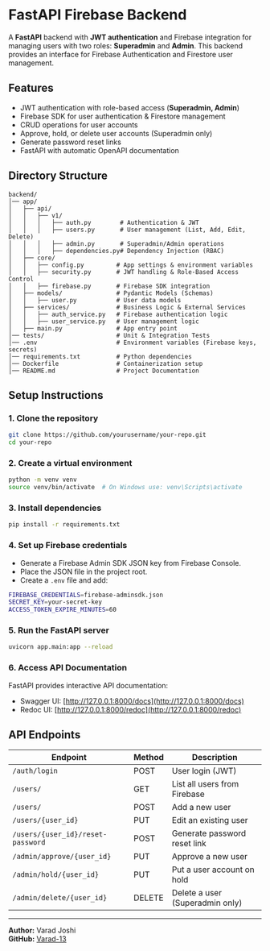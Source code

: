 # FastAPI Firebase Backend

A **FastAPI** backend with **JWT authentication** and Firebase integration for managing users with two roles: **Superadmin** and **Admin**. This backend provides an interface for Firebase Authentication and Firestore user management.

## Features
- JWT authentication with role-based access (**Superadmin, Admin**)
- Firebase SDK for user authentication & Firestore management
- CRUD operations for user accounts
- Approve, hold, or delete user accounts (Superadmin only)
- Generate password reset links
- FastAPI with automatic OpenAPI documentation

## Directory Structure
```
backend/
│── app/
│   ├── api/
│   │   ├── v1/
│   │   │   ├── auth.py        # Authentication & JWT
│   │   │   ├── users.py       # User management (List, Add, Edit, Delete)
│   │   │   ├── admin.py       # Superadmin/Admin operations
│   │   │   ├── dependencies.py# Dependency Injection (RBAC)
│   ├── core/
│   │   ├── config.py         # App settings & environment variables
│   │   ├── security.py       # JWT handling & Role-Based Access Control
│   │   ├── firebase.py       # Firebase SDK integration
│   ├── models/               # Pydantic Models (Schemas)
│   │   ├── user.py           # User data models
│   ├── services/             # Business Logic & External Services
│   │   ├── auth_service.py   # Firebase authentication logic
│   │   ├── user_service.py   # User management logic
│   ├── main.py               # App entry point
│── tests/                    # Unit & Integration Tests
│── .env                      # Environment variables (Firebase keys, secrets)
│── requirements.txt          # Python dependencies
│── Dockerfile                # Containerization setup
│── README.md                 # Project Documentation
```

## Setup Instructions
### 1. Clone the repository
```sh
git clone https://github.com/yourusername/your-repo.git
cd your-repo
```

### 2. Create a virtual environment
```sh
python -m venv venv
source venv/bin/activate  # On Windows use: venv\Scripts\activate
```

### 3. Install dependencies
```sh
pip install -r requirements.txt
```

### 4. Set up Firebase credentials
- Generate a Firebase Admin SDK JSON key from Firebase Console.
- Place the JSON file in the project root.
- Create a `.env` file and add:
```sh
FIREBASE_CREDENTIALS=firebase-adminsdk.json
SECRET_KEY=your-secret-key
ACCESS_TOKEN_EXPIRE_MINUTES=60
```

### 5. Run the FastAPI server
```sh
uvicorn app.main:app --reload
```

### 6. Access API Documentation
FastAPI provides interactive API documentation:
- Swagger UI: [http://127.0.0.1:8000/docs](http://127.0.0.1:8000/docs)
- Redoc UI: [http://127.0.0.1:8000/redoc](http://127.0.0.1:8000/redoc)

## API Endpoints
| Endpoint | Method | Description |
|----------|--------|-------------|
| `/auth/login` | POST | User login (JWT) |
| `/users/` | GET | List all users from Firebase |
| `/users/` | POST | Add a new user |
| `/users/{user_id}` | PUT | Edit an existing user |
| `/users/{user_id}/reset-password` | POST | Generate password reset link |
| `/admin/approve/{user_id}` | PUT | Approve a new user |
| `/admin/hold/{user_id}` | PUT | Put a user account on hold |
| `/admin/delete/{user_id}` | DELETE | Delete a user (Superadmin only) |

---
**Author:** Varad Joshi  
**GitHub:** [Varad-13](https://github.com/Varad-13)


